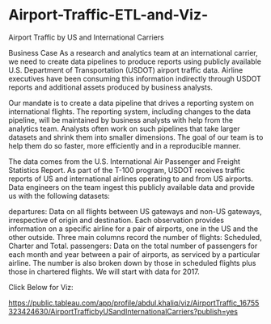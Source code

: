 # Airport-Traffic-ETL-and-Viz-

Airport Traffic by US and International Carriers

Business Case
As a research and analytics team at an international carrier, we need to create data pipelines to produce reports using publicly available U.S. Department of Transportation (USDOT) airport traffic data. Airline executives have been consuming this information indirectly through USDOT reports and additional assets produced by business analysts.

Our mandate is to create a data pipeline that drives a reporting system on international flights. The reporting system, including changes to the data pipeline, will be maintained by business analysts with help from the analytics team. Analysts often work on such pipelines that take larger datasets and shrink them into smaller dimensions. The goal of our team is to help them do so faster, more efficiently and in a reproducible manner.

The data comes from the U.S. International Air Passenger and Freight Statistics Report. As part of the T-100 program, USDOT receives traffic reports of US and international airlines operating to and from US airports. Data engineers on the team ingest this publicly available data and provide us with the following datasets:

departures: Data on all flights between US gateways and non-US gateways, irrespective of origin and destination.
Each observation provides information on a specific airline for a pair of airports, one in the US and the other outside. Three main columns record the number of flights: Scheduled, Charter and Total.
passengers: Data on the total number of passengers for each month and year between a pair of airports, as serviced by a particular airline.
The number is also broken down by those in scheduled flights plus those in chartered flights.
We will start with data for 2017.

Click Below for Viz:

https://public.tableau.com/app/profile/abdul.khaliq/viz/AirportTraffic_16755323424630/AirportTrafficbyUSandInternationalCarriers?publish=yes
